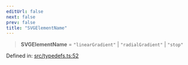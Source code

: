 ```yaml
---
editUrl: false
next: false
prev: false
title: "SVGElementName"
---
```


> **SVGElementName** = `"linearGradient"` \| `"radialGradient"` \| `"stop"`

Defined in: [src/typedefs.ts:52](https://github.com/fabricjs/fabric.js/blob/977f797255d8c56b5b68360b0d45bed33697d2e8/src/typedefs.ts#L52)
